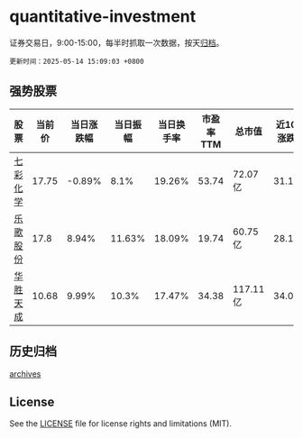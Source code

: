 # quantitative-investment

证券交易日，9:00-15:00，每半时抓取一次数据，按天[归档](archives)。

`更新时间：2025-05-14 15:09:03 +0800`

## 强势股票

|股票|当前价|当日涨跌幅|当日振幅|当日换手率|市盈率TTM|总市值|近10日涨跌幅|
|----|----|----|----|----|----|----|----|
|[七彩化学](https://xueqiu.com/S/SZ300758)|17.75|-0.89%|8.1%|19.26%|53.74|72.07亿|31.19%|
|[乐歌股份](https://xueqiu.com/S/SZ300729)|17.8|8.94%|11.63%|18.09%|19.74|60.75亿|28.15%|
|[华胜天成](https://xueqiu.com/S/SH600410)|10.68|9.99%|10.3%|17.47%|34.38|117.11亿|34.0%|

## 历史归档

[archives](archives)

## License

See the [LICENSE](LICENSE) file for license rights and limitations (MIT).